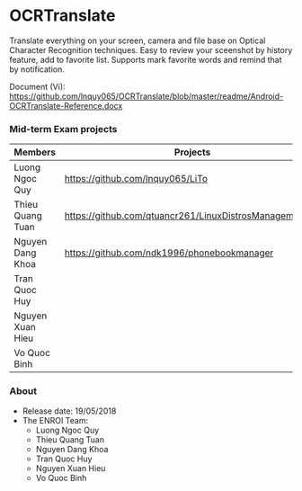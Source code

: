 # OCRTranslate
Translate everything on your screen, camera and file base on Optical Character Recognition techniques. Easy to review your sceenshot by history feature, add to favorite list. Supports mark favorite words and remind that by notification. 

Document (Vi): https://github.com/lnquy065/OCRTranslate/blob/master/readme/Android-OCRTranslate-Reference.docx

### Mid-term Exam projects
Members | Projects
-|-
Luong Ngoc Quy | https://github.com/lnquy065/LiTo
Thieu Quang Tuan | https://github.com/qtuancr261/LinuxDistrosManagement.git
Nguyen Dang Khoa | https://github.com/ndk1996/phonebookmanager
Tran Quoc Huy |
Nguyen Xuan Hieu |
Vo Quoc Binh |

### About
- Release date: 19/05/2018
- The ENROI Team:
  + Luong Ngoc Quy
  + Thieu Quang Tuan
  + Nguyen Dang Khoa
  + Tran Quoc Huy
  + Nguyen Xuan Hieu
  + Vo Quoc Binh
